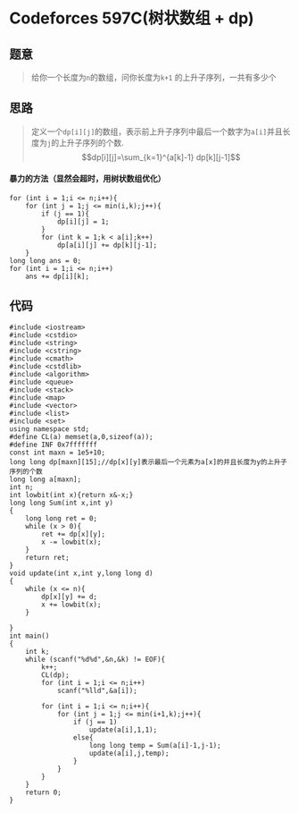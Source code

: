 # Codeforces 597C(树状数组 + dp)

## 题意
>给你一个长度为`n`的数组，问你长度为`k+1` 的上升子序列，一共有多少个

## 思路
>定义一个`dp[i][j]`的数组，表示前上升子序列中最后一个数字为`a[i]`并且长度为`j`的上升子序列的个数.  
$$dp[i][j]=\sum_{k=1}^{a[k]-1} dp[k][j-1]$$
#### 暴力的方法（显然会超时，用树状数组优化）
```
for (int i = 1;i <= n;i++){
	for (int j = 1;j <= min(i,k);j++){
		if (j == 1){
			dp[i][j] = 1;
		}
		for (int k = 1;k < a[i];k++)
			dp[a[i][j] += dp[k][j-1];
	}
long long ans = 0;
for (int i = 1;i <= n;i++)
	ans += dp[i][k];

```
## 代码

```
#include <iostream>
#include <cstdio>
#include <string>
#include <cstring>
#include <cmath>
#include <cstdlib>
#include <algorithm>
#include <queue>
#include <stack>
#include <map>
#include <vector>
#include <list>
#include <set>
using namespace std;
#define CL(a) memset(a,0,sizeof(a));
#define INF 0x7fffffff
const int maxn = 1e5+10;
long long dp[maxn][15];//dp[x][y]表示最后一个元素为a[x]的并且长度为y的上升子序列的个数
long long a[maxn];
int n;
int lowbit(int x){return x&-x;}
long long Sum(int x,int y)
{
	long long ret = 0;
	while (x > 0){
		ret += dp[x][y];
		x -= lowbit(x);
	}
	return ret;
}
void update(int x,int y,long long d)
{
	while (x <= n){
		dp[x][y] += d;
		x += lowbit(x);
	}

}
int main()
{
	int k;
	while (scanf("%d%d",&n,&k) != EOF){
		k++;
		CL(dp);
		for (int i = 1;i <= n;i++)
			scanf("%lld",&a[i]);
		
		for (int i = 1;i <= n;i++){
			for (int j = 1;j <= min(i+1,k);j++){
				if (j == 1)
					update(a[i],1,1);
				else{
					long long temp = Sum(a[i]-1,j-1);
					update(a[i],j,temp);
				}
			}
		}
	}
	return 0;
}





```
